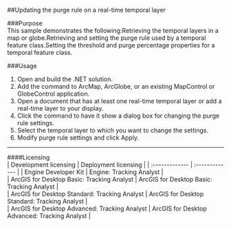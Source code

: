 ##Updating the purge rule on a real-time temporal layer

###Purpose  
This sample demonstrates the following:Retrieving the temporal layers in a map or globe.Retrieving and setting the purge rule used by a temporal feature class.Setting the threshold and purge percentage properties for a temporal feature class.  


###Usage
1. Open and build the .NET solution.  
1. Add the command to ArcMap, ArcGlobe, or an existing MapControl or GlobeControl application.  
1. Open a document that has at least one real-time temporal layer or add a real-time layer to your display.  
1. Click the command to have it show a dialog box for changing the purge rule settings.  
1. Select the temporal layer to which you want to change the settings.  
1. Modify purge rule settings and click Apply.  









---------------------------------

####Licensing  
| Development licensing | Deployment licensing | 
| :------------- | :------------- | 
| Engine Developer Kit | Engine: Tracking Analyst |  
| ArcGIS for Desktop Basic: Tracking Analyst | ArcGIS for Desktop Basic: Tracking Analyst |  
| ArcGIS for Desktop Standard: Tracking Analyst | ArcGIS for Desktop Standard: Tracking Analyst |  
| ArcGIS for Desktop Advanced: Tracking Analyst | ArcGIS for Desktop Advanced: Tracking Analyst |  


